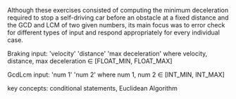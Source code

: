 Although these exercises consisted of computing the minimum deceleration required to stop a self-driving car before an obstacle at a fixed distance and the GCD and LCM of two given numbers, its main focus was to error check for different types of input and respond appropriately for every individual case.

Braking input: 'velocity' 'distance' 'max deceleration' where velocity, distance, max deceleration ∈ [FLOAT_MIN, FLOAT_MAX]

GcdLcm input: 'num 1'  'num 2' where num 1, num 2 ∈ [INT_MIN, INT_MAX]

key concepts: conditional statements, Euclidean Algorithm

